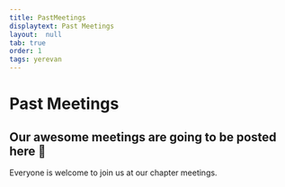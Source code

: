 ```yaml
---
title: PastMeetings
displaytext: Past Meetings
layout:  null
tab: true
order: 1
tags: yerevan
---
```


# Past Meetings

## Our awesome meetings are going to be posted here 🤗

Everyone is welcome to join us at our chapter meetings.
